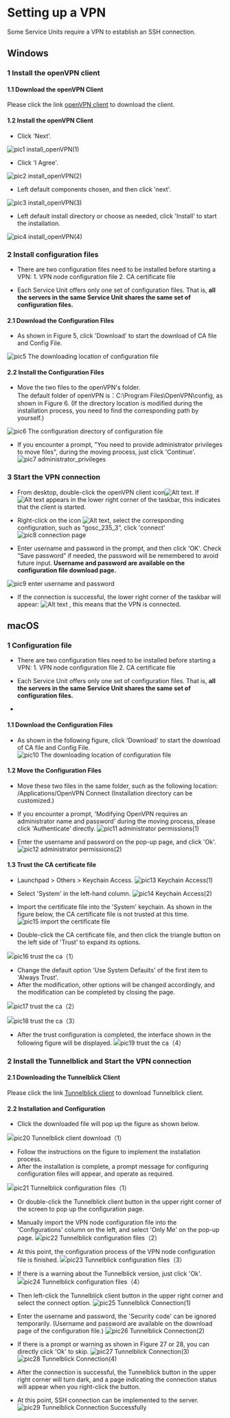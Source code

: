 # Setting up a VPN
Some Service Units require a VPN to establish an SSH connection.

## Windows  
### 1 Install the openVPN client   
#### 1.1 Download the openVPN Client
Please click the link [openVPN client](https://obs.cstcloud.cn/share/obs/cstcloud/OpenVPN-2.5.4-I604-amd64.msi) to download the client.

#### 1.2 Install the openVPN Client 
* Click 'Next'.

![pic1 install_openVPN(1)](./img/1-openVPN-1.jpg)

* Click 'I Agree'. 

![pic2 install_openVPN(2)](./img/1-openVPN-2.png)

* Left default components chosen, and then click 'next'. 

![pic3 install_openVPN(3)](./img/1-openVPN-3.jpg)

* Left default install directory or choose as needed, 
click 'Install' to start the installation. 

![pic4 install_openVPN(4)](./img/1-openVPN-4.jpg)

### 2 Install configuration files

* There are two configuration files need to be installed before starting a VPN: 1. VPN node configuration file  2. CA certificate file

* Each Service Unit offers only one set of configuration files. That is, **all the servers in the same Service Unit shares the same set of configuration files.**  

####  2.1 Download the Configuration Files   
* As shown in Figure 5, click 'Download' to start the download of CA file and Config File.

![pic5 The downloading location of configuration file](./img/2-configfiles.jpg)

#### 2.2 Install the Configuration Files
* Move the two files to the openVPN's folder.   
  The default folder of openVPN is：C:\Program Files\OpenVPN\config, as shown in Figure 6. (If the directory location is modified during the installation process, you need to find the corresponding path by yourself.) 
  

![pic6 The configuration directory of configuration file](./img/3-configfiles.jpg)

* If you encounter a prompt, "You need to provide administrator privileges to move files", during the moving process, just click 'Continue'.  
![pic7 administrator_privileges](./img/3-admin.jpg)  

### 3 Start the VPN connection  

* From desktop, double-click the openVPN client icon![Alt text](./img/4-openVPN-icon.jpg). If ![Alt text](./img/4-bottom-right-icon.jpg) appears in the lower right corner of the taskbar, this indicates that the client is started.

* Right-click on the icon ![Alt text](./img/4-bottom-right-icon.jpg), select the corresponding configuration, such as “gosc_235_3”, click 'connect'
![pic8 connection page](./img/4-connect.jpg)

* Enter username and password in the prompt, and then click 'OK'. Check “Save password” if needed, the password will be remembered to avoid future input. **Username and password are available on the configuration file download page.**

![pic9 enter username and password](./img/4-user-password.jpg)

* If the connection is successful, the lower right corner of the taskbar will appear: ![Alt text](./img/4-conn-success.png) , this means that the VPN is connected.


## macOS
### 1 Configuration file

* There are two configuration files need to be installed before starting a VPN: 1. VPN node configuration file  2. CA certificate file

* Each Service Unit offers only one set of configuration files. That is, **all the servers in the same Service Unit shares the same set of configuration files.**
* 
####  1.1 Download the Configuration Files   
* As shown in the following figure, click 'Download' to start the download of CA file and Config File.
![pic10 The downloading location of configuration file](./img/2-configfiles.jpg)

#### 1.2 Move the Configuration Files
* Move these two files in the same folder, such as the following location: /Applications/OpenVPN Connect
(Installation directory can be customized.)

* If you encounter a prompt, 'Modifying OpenVPN requires an administrator name and password' during the moving process, please click 'Authenticate' directly.
![pic11 administrator permissions(1)](./img/6-2.jpg)

* Enter the username and password on the pop-up page, and click 'Ok'.
![pic12 administrator permissions(2)](./img/6-3.jpg)

#### 1.3 Trust the CA certificate file
* Launchpad > Others > Keychain Access.
![pic13 Keychain Access(1)](./img/6-4.jpg)

* Select 'System' in the left-hand column.
![pic14 Keychain Access(2)](./img/6-5.jpg)

* Import the certificate file into the 'System' keychain. As shown in the figure below, the CA certificate file is not trusted at this time.
![pic15 import the certificate file](./img/6-6.jpg)

* Double-click the CA certificate file, and then click the triangle button on the left side of 'Trust' to expand its options.

![pic16 trust the ca（1）](./img/6-7.jpg)

* Change the default option 'Use System Defaults' of the first item to 'Always Trust'. 
* After the modification, other options will be changed accordingly, and the modification can be completed by closing the page.

![pic17 trust the ca（2）](./img/6-8.jpg)

![pic18 trust the ca（3）](./img/6-9.jpg)

* After the trust configuration is completed, the interface shown in the following figure will be displayed.
![pic19 trust the ca（4）](./img/6-10.jpg)


### 2 Install the Tunnelblick and Start the VPN connection
#### 2.1 Downloading the Tunnelblick Client
Please click the link [Tunnelblick client](https://tunnelblick.net/release/Latest_Tunnelblick_Stable.dmg) to download Tunnelblick client.

#### 2.2 Installation and Configuration

* Click the downloaded file will pop up the figure as shown below.

![pic20 Tunnelblick client download（1）](./img/7-1.jpg)

* Follow the instructions on the figure to implement the installation process. 
* After the installation is complete, a prompt message for configuring configuration files will appear, 
and operate as required.

![pic21 Tunnelblick configuration files（1）](./img/7-2.jpg)

* Or double-click the Tunnelblick client button in the upper right corner of the screen to pop up the configuration page.
* Manually import the VPN node configuration file into the 'Configurations' column on the left, and select 'Only Me' on the pop-up page.
![pic22 Tunnelblick configuration files（2）](./img/7-3.jpg)

* At this point, the configuration process of the VPN node configuration file is finished.
![pic23 Tunnelblick configuration files（3）](./img/7-4.jpg)

* If there is a warning about the Tunnelblick version, just click 'Ok'.
![pic24 Tunnelblick configuration files（4）](./img/7-5.jpg)

* Then left-click the Tunnelblick client button in the upper right corner and select the connect option.
![pic25 Tunnelblick Connection(1)](./img/7-6.jpg)

* Enter the username and password, the 'Security code' can be ignored temporarily.
(Username and password are available on the download page of the configuration file.)
![pic26 Tunnelblick Connection(2)](./img/7-7.jpg)

* If there is a prompt or warning as shown in Figure 27 or 28, you can directly click 'Ok' to skip.
![pic27 Tunnelblick Connection(3)](./img/7-8.jpg)
![pic28 Tunnelblick Connection(4)](./img/7-9.jpg)

* After the connection is successful, the Tunnelblick button in the upper right corner will turn dark, and a page indicating the connection status will appear when you right-click the button.
* At this point, SSH connection can be implemented to the server.
![pic29 Tunnelblick Connection Successfully](./img/7-10.jpg)




